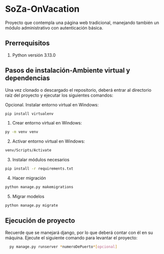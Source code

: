 # SoZa-OnVacation

Proyecto que contempla una página web tradicional, manejando también un módulo administrativo con autenticación básica.

## Prerrequisitos

1. Python versión 3.13.0

## Pasos de instalación-Ambiente virtual y dependencias

Una vez clonado o descargado el repositorio, deberá entrar al directorio raíz del proyecto y ejecutar los siguientes comandos:

Opcional. Instalar entorno virtual en Windows:

```bash
pip install virtualenv
```

1. Crear entorno virtual en Windows:

```bash
py -m venv venv
```

2. Activar entorno virtual en Windows:

```bash
venv/Scripts/Activate
```

3. Instalar módulos necesarios

```bash
pip install -r requirements.txt
```

4. Hacer migración

```bash
python manage.py makemigrations
```

5. Migrar modelos

```bash
python manage.py migrate
```

## Ejecución de proyecto

Recuerde que se manejará django, por lo que deberá contar con él en su máquina.
Ejecute el siguiente comando para levantar el proyecto:

```bash
  py manage.py runserver *numeroDePuerto*[opcional]
```

